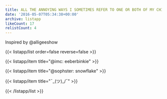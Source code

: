 ```yaml
---
title: ALL THE ANNOYING WAYS I SOMETIMES REFER TO ONE OR BOTH OF MY CHILDREN
date: '2016-05-07T05:34:38+00:00'
archive: listapp
likeCount: 17
relistCount: 4
---
```


Inspired by @alligeeshow

<!--more-->

{{< listapp/list order=false reverse=false >}}

   {{< listapp/item title="@imc: eeberbinkie" >}}

   {{< listapp/item title="@sophster: snowflake" >}}

   {{< listapp/item title="¯\_(ツ)_/¯" >}}

{{< /listapp/list >}}
